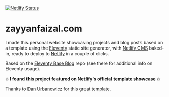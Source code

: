 [![Netlify Status](https://api.netlify.com/api/v1/badges/bbf28a84-4bdb-407b-a2fa-32628d27fa3d/deploy-status)](https://app.netlify.com/sites/eleventy-netlify-boilerplate/deploys)

# zayyanfaizal.com

I made this personal website showcasing projects and blog posts based on a template using the [Eleventy](https://www.11ty.io/) static site generator, with [Netlify CMS](https://www.netlifycms.org/) baked-in, ready to deploy to [Netlify](https://www.netlify.com) in a couple of clicks.

Based on the [Eleventy Base Blog](https://github.com/11ty/eleventy-base-blog) repo (see there for additional info on Eleventy usage).

🔥 **I found this project featured on Netlify's official [template showcase](https://templates.netlify.com/template/eleventy-netlify-boilerplate/)** 🔥

Thanks to [Dan Urbanowicz](https://www.danurbanowicz.com/) for this great template.